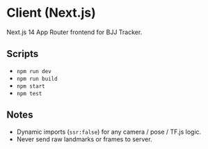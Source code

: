# Client (Next.js)

Next.js 14 App Router frontend for BJJ Tracker.

## Scripts

- `npm run dev`
- `npm run build`
- `npm start`
- `npm test`

## Notes

- Dynamic imports (`ssr:false`) for any camera / pose / TF.js logic.
- Never send raw landmarks or frames to server.
